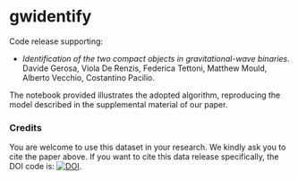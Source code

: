 # gwidentify

Code release supporting:

- _Identification of the two compact objects in gravitational-wave binaries_. Davide Gerosa, Viola De Renzis, Federica Tettoni, Matthew Mould, Alberto Vecchio, Costantino Pacilio.

The notebook provided illustrates the adopted algorithm, reproducing the model described in the supplemental material of our paper.

### Credits

You are welcome to use this dataset in your research. We kindly ask you to cite the paper above. If you want to cite this data release specifically, the DOI code is: [![DOI](https://zenodo.org/badge/DOI/10.5281/zenodo.xxxxxxx.svg)](https://doi.org/10.5281/zenodo.xxxxxxx).
